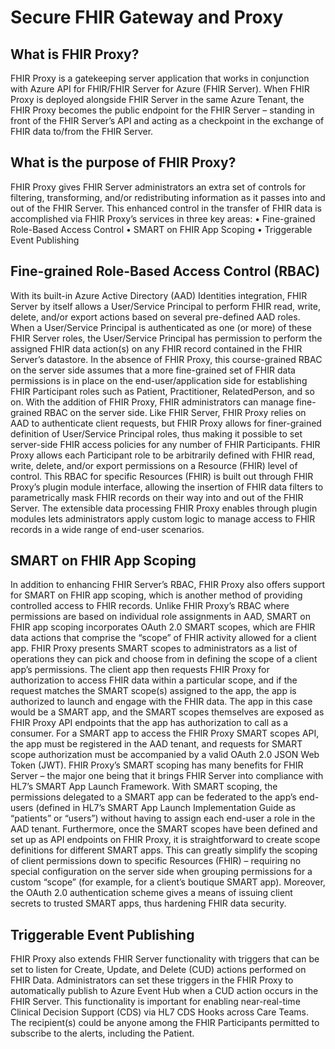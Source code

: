 # Secure FHIR Gateway and Proxy

## What is FHIR Proxy?
FHIR Proxy is a    gatekeeping server application that works in conjunction with Azure API for FHIR/FHIR Server for Azure (FHIR Server). When FHIR Proxy is deployed alongside FHIR Server in the same Azure Tenant, the FHIR Proxy becomes the public endpoint for the FHIR Server – standing in front of the FHIR Server’s API and acting as a checkpoint in the exchange of FHIR data to/from the FHIR Server.

## What is the purpose of FHIR Proxy?
FHIR Proxy gives FHIR Server administrators an extra set of controls for filtering, transforming, and/or redistributing information as it passes into and out of the FHIR Server. This enhanced control in the transfer of FHIR data is accomplished via FHIR Proxy’s services in three key areas:
•	Fine-grained Role-Based Access Control
•	SMART on FHIR App Scoping
•	Triggerable Event Publishing

## Fine-grained Role-Based Access Control (RBAC)
With its built-in Azure Active Directory (AAD) Identities integration, FHIR Server by itself allows a User/Service Principal to perform FHIR read, write, delete, and/or export actions based on several pre-defined AAD roles. When a User/Service Principal is authenticated as one (or more) of these FHIR Server roles, the User/Service Principal has permission to perform the assigned FHIR data action(s) on any FHIR record contained in the FHIR Server’s datastore. In the absence of FHIR Proxy, this course-grained RBAC on the server side assumes that a more fine-grained set of FHIR data permissions is in place on the end-user/application side for establishing FHIR Participant roles such as Patient, Practitioner, RelatedPerson, and so on.
With the addition of FHIR Proxy, FHIR administrators can manage fine-grained RBAC on the server side. Like FHIR Server, FHIR Proxy relies on AAD to authenticate client requests, but FHIR Proxy allows for finer-grained definition of User/Service Principal roles, thus making it possible to set server-side FHIR access policies for any number of FHIR Participants. FHIR Proxy allows each Participant role to be arbitrarily defined with FHIR read, write, delete, and/or export permissions on a Resource (FHIR) level of control. This RBAC for specific Resources (FHIR) is built out through FHIR Proxy’s plugin module interface, allowing the insertion of FHIR data filters to parametrically mask FHIR records on their way into and out of the FHIR Server. The extensible data processing FHIR Proxy enables through plugin modules lets administrators apply custom logic to manage access to FHIR records in a wide range of end-user   scenarios.  

## SMART on FHIR App Scoping
In addition to enhancing FHIR Server’s RBAC, FHIR Proxy also offers support for SMART on FHIR app scoping, which is another method of providing controlled access to FHIR records. Unlike FHIR Proxy’s RBAC where permissions are based on individual role assignments in AAD, SMART on FHIR app scoping incorporates OAuth 2.0 SMART scopes, which are FHIR data actions that comprise the “scope” of FHIR activity allowed for a client app. FHIR Proxy presents SMART scopes to administrators as a list of operations they can pick and choose from in defining the scope of a client app’s permissions. The client app then requests FHIR Proxy for authorization to access FHIR data within a particular scope, and if the request matches the SMART scope(s) assigned to the app, the app is authorized to launch and engage with the FHIR data. The app in this case would be a SMART app, and the SMART scopes themselves are exposed as FHIR Proxy API endpoints that the app has authorization to call as a consumer. For a SMART app to access the FHIR Proxy SMART scopes API, the app must be registered in the AAD tenant, and requests for SMART scope authorization must be accompanied by a valid OAuth 2.0 JSON Web Token (JWT).
FHIR Proxy’s SMART scoping has many benefits for FHIR Server – the major one being that it brings FHIR Server into compliance with HL7’s SMART App Launch Framework. With SMART scoping, the permissions delegated to a SMART app can be federated to the app’s end-users (defined in HL7’s SMART App Launch Implementation Guide as “patients” or “users”) without having to assign each end-user a role in the AAD tenant. Furthermore, once the SMART scopes have been defined and set up as API endpoints on FHIR Proxy, it is straightforward to create scope definitions for different SMART apps. This can greatly simplify the scoping of client permissions down to specific Resources (FHIR) – requiring no special configuration on the server side when grouping permissions for a custom “scope” (for example, for a client’s boutique SMART app). Moreover, the OAuth 2.0 authentication scheme gives a means of issuing client secrets to trusted SMART apps, thus hardening FHIR data security.

## Triggerable Event Publishing
FHIR Proxy also extends FHIR Server functionality with triggers that can be set to listen for Create, Update, and Delete (CUD) actions performed on FHIR Data. Administrators can set these triggers in the FHIR Proxy to automatically publish to Azure Event Hub when a CUD action occurs in the FHIR Server. This functionality is important for enabling near-real-time Clinical Decision Support (CDS)         via HL7 CDS Hooks across Care Teams. The recipient(s) could be anyone among the FHIR Participants permitted to subscribe to the alerts, including the Patient.
